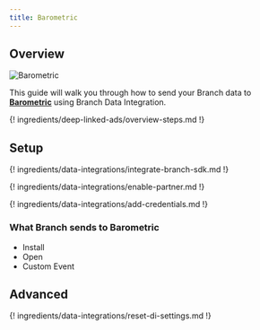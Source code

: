 ```yaml
---
title: Barometric
---
```

## Overview

![Barometric](https://cdn.branch.io/branch-assets/ad-partner-manager//barometric_1318215-1570577841533.png)

This guide will walk you through how to send your Branch data to **[Barometric](https://barometric.com/)** using Branch Data Integration.

{! ingredients/deep-linked-ads/overview-steps.md !}

## Setup

{! ingredients/data-integrations/integrate-branch-sdk.md !}

{! ingredients/data-integrations/enable-partner.md !}

{! ingredients/data-integrations/add-credentials.md !}

### What Branch sends to Barometric

* Install
* Open
* Custom Event

## Advanced

{! ingredients/data-integrations/reset-di-settings.md !}
